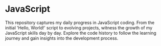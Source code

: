 # JavaScript
This repository captures my daily progress in JavaScript coding. From the initial 'Hello, World!' script to evolving projects, witness the growth of my JavaScript skills day by day. Explore the code history to follow the learning journey and gain insights into the development process.
